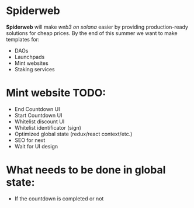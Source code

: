 # Spiderweb
 
__Spiderweb__ will make _web3 on solana_ easier by providing production-ready solutions for cheap prices. 
By the end of this summer we want to make templates for:
* DAOs
* Launchpads 
* Mint websites
* Staking services

# Mint website TODO:
* End Countdown UI
* Start Countdown UI
* Whitelist discount UI
* Whitelist identificator (sign)
* Optimized global state (redux/react context/etc.)
* SEO for next
* Wait for UI design
# What needs to be done in global state:
* If the countdown is completed or not
